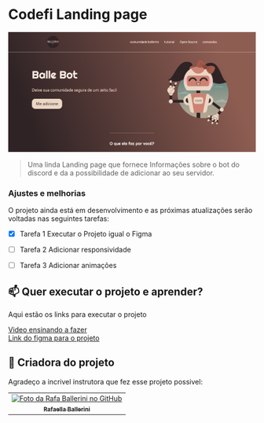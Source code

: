 # Codefi Landing page

<img src="image_2022-01-23_191506.png" alt="exemplo imagem">

> Uma linda Landing page que fornece Informações sobre o bot do discord e da a possibilidade de adicionar ao seu servidor.

### Ajustes e melhorias

O projeto ainda está em desenvolvimento e as próximas atualizações serão voltadas nas seguintes tarefas:

- [x] Tarefa 1      Executar o Projeto igual o Figma
- [ ] Tarefa 2      Adicionar responsividade
- [ ] Tarefa 3      Adicionar animações


## 📫 Quer executar o projeto e aprender?
Aqui estão os links para executar o projeto

<a href="https://www.youtube.com/watch?v=llF6vD-RljE&t=3409s">Video ensinando a fazer<a/>
<br>
<a href="https://www.figma.com/file/myqP66iQwzjwjrIAJyyrip/BalleBot?node-id=0%3A1">Link do figma para o projeto<a/>


## 🤝 Criadora do projeto

Agradeço a incrivel instrutora que fez esse projeto possivel:

<table>
  <tr>
    <td align="center">
      <a href="https://github.com/rafaballerini">
        <img src="https://avatars.githubusercontent.com/u/54322854" width="100px;" alt="Foto da Rafa Ballerini no GitHub"/><br>
        <sub>
          <b>Rafaella Ballerini</b>
        </sub>
      </a>
    </td>
  </tr>
</table>
